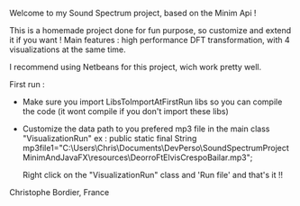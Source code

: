 Welcome to my Sound Spectrum project, based on the Minim Api !

This is a homemade project done for fun purpose, so customize and extend it if you want !
Main features : high performance DFT transformation, with 4 visualizations at the same time.

I recommend using Netbeans for this project, wich work pretty well.

First run :
-  Make sure you import LibsToImportAtFirstRun libs so you can compile the code (it wont compile if you don't import these libs)
-  Customize the data path to you prefered mp3 file in the main class "VisualizationRun"  ex :  public static final  String mp3file1="C:\\Users\\Chris\\Documents\\DevPerso\\SoundSpectrumProjectMinimAndJavaFX\\resources\\DeorroFtElvisCrespoBailar.mp3";
    
    
   Right click on the "VisualizationRun" class and 'Run file' and that's it !!
   
   
Christophe Bordier, France
